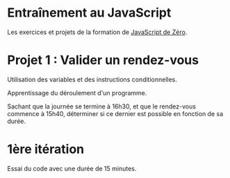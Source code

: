 # Entraînement au JavaScript

Les exercices et projets de la formation de [JavaScript de Zéro](https://www.javascriptdezero.com/).

# Projet 1 : Valider un rendez-vous

Utilisation des variables et des instructions conditionnelles.

Apprentissage du déroulement d'un programme.

Sachant que la journée se termine à 16h30, et que le rendez-vous commence à 15h40, déterminer si ce dernier est possible en fonction de sa durée.

# 1ère itération

Essai du code avec une durée de 15 minutes.
